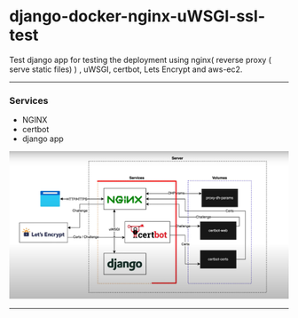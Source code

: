 # django-docker-nginx-uWSGI-ssl-test

Test django app for testing the deployment using nginx( reverse proxy ( serve static files) ) , uWSGI, certbot, Lets Encrypt and aws-ec2.

---

### Services

- NGINX
- certbot
- django app

![arch](/images/dock-ngx-cen-aws.png)

---


